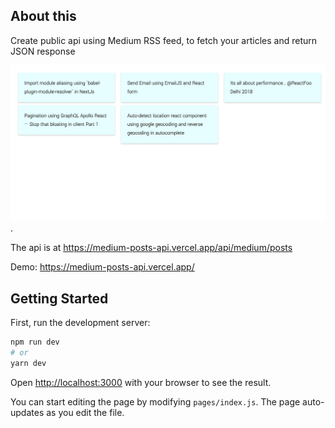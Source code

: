 ## About this

Create public api using Medium RSS feed, to fetch your articles and return JSON response

![Screenshot](./posts.png).

The api is at https://medium-posts-api.vercel.app/api/medium/posts

Demo: https://medium-posts-api.vercel.app/

## Getting Started

First, run the development server:

```bash
npm run dev
# or
yarn dev
```

Open [http://localhost:3000](http://localhost:3000) with your browser to see the result.

You can start editing the page by modifying `pages/index.js`. The page auto-updates as you edit the file.
